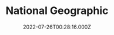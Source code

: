 ---
collection_archive: false
collection_awards: []
collection_category:
  - Editorial
  - Science
  - Climate Change
  - Color
  - Still Life + Details
  - Environments
  - Portraits
collection_content: 
collection_cover: https://d1sf55qlb7p6hz.cloudfront.net/2022-08_horizontal-covers-10.jpg
collection_cover_mobile: https://d1sf55qlb7p6hz.cloudfront.net/2022-08_vertical-covers-22.jpg
collection_description: >-
  Dr. Ariane Middel and MaRTy (median radiant temperature robot)


  Dr. Middel is working towards a paper “50 Grades of Shade” exploring how
  different types of shade impact radiate temps. Does shade of a tree cast a
  different temperature than the shade from a building? And what does this mean
  for city planning as we address climate change and rising temps in desert
  cities? These portraits are part of a larger project exploring climate change
  and it’s effect on populations around the world.
collection_description_alignment: center
collection_exhibition: []
collection_filter: Commissioned + Stock
collection_hidden: false
collection_meta:  “50 Grades of Shade” 
collection_meta_2: 
collection_press: []
collection_preview:
  - https://d1sf55qlb7p6hz.cloudfront.net/4x3-natgeo-9.jpg
  - https://d1sf55qlb7p6hz.cloudfront.net/4x3-natgeo-10.jpg
  - https://d1sf55qlb7p6hz.cloudfront.net/4x3-natgeo-11.jpg
  - https://d1sf55qlb7p6hz.cloudfront.net/4x3-natgeo-8.jpg
cover_image: https://d1sf55qlb7p6hz.cloudfront.net/2022-08_vertical-covers-22.jpg
date: 2022-07-26T00:28:16.000Z
hide_footer: true
layout: blocks
navigation_theme: black
px_extra: true
row_alignment: between
slug: natgeo-marty
theme_color: DCB4FF
theme_color_all_works: 
title: National Geographic
seo:
  meta_description: 
  meta_title: 
collection_blocks:
  - _bookshop_name: collections/media-row-start
    row_alignment: between
  - _bookshop_name: collections/media-element
    align_y: 
    block: media-element
    caption: 
    color: E1F3DD
    image: https://d1sf55qlb7p6hz.cloudfront.net/rieser_natgeo-marty-1.jpg
    margin_left: 10
    margin_right: 0
    margin_y: 100
    width: 45
  - _bookshop_name: collections/media-element
    align_y: 
    block: media-element
    caption: 
    color: E1F9FB
    image: https://d1sf55qlb7p6hz.cloudfront.net/rieser_natgeo-marty-2.jpg
    margin_left: 0
    margin_right: 5
    margin_y: 700
    width: 30
  - _bookshop_name: collections/media-row
    row_alignment: between
  - _bookshop_name: collections/media-element
    align_y: 
    block: media-element
    caption: 
    color: FBEBD6
    image: https://d1sf55qlb7p6hz.cloudfront.net/rieser_natgeo-marty-3.jpg
    margin_left: 25
    margin_right: 0
    margin_y: 100
    width: 60
  - _bookshop_name: collections/media-row
    row_alignment: between
  - _bookshop_name: collections/media-element
    align_y: 
    block: media-element
    caption: 
    color: FFD9CF
    image: https://d1sf55qlb7p6hz.cloudfront.net/rieser_natgeo-marty-5.jpg
    margin_left: 15
    margin_right: 0
    margin_y: 100
    width: 25
  - _bookshop_name: collections/media-element
    align_y: start
    caption: 
    color: E4F6FE
    image: https://d1sf55qlb7p6hz.cloudfront.net/rieser_natgeo-marty-4.jpg
    margin_left: 0
    margin_right: 20
    margin_y: 300
    width: 30
  - _bookshop_name: collections/media-row
    row_alignment: between
  - _bookshop_name: collections/media-element
    align_y: 
    block: media-element
    caption: 
    color: DDF5DA
    image: https://d1sf55qlb7p6hz.cloudfront.net/rieser_natgeo-marty-6.jpg
    margin_left: 35
    margin_right: 0
    margin_y: 100
    width: 30
  - _bookshop_name: collections/media-row
    row_alignment: between
  - _bookshop_name: collections/media-element
    align_y: 
    block: media-element
    caption: 
    color: F7F7D0
    image: https://d1sf55qlb7p6hz.cloudfront.net/rieser_natgeo-marty-7.jpg
    margin_left: 5
    margin_right: 0
    margin_y: 100
    width: 45
  - _bookshop_name: collections/media-element
    align_y: 
    block: media-element
    caption: 
    color: E0EFFF
    image: https://d1sf55qlb7p6hz.cloudfront.net/rieser_natgeo-marty-8.jpg
    margin_left: 0
    margin_right: 15
    margin_y: 600
    width: 30
  - _bookshop_name: collections/media-row-end
---